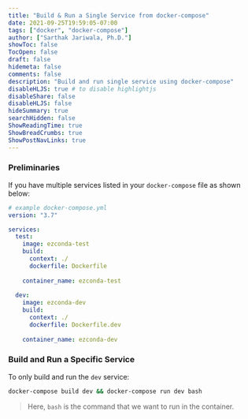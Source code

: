 ```yaml
---
title: "Build & Run a Single Service from docker-compose"
date: 2021-09-25T19:59:05-07:00
tags: ["docker", "docker-compose"]
author: ["Sarthak Jariwala, Ph.D."]
showToc: false
TocOpen: false
draft: false
hidemeta: false
comments: false
description: "Build and run single service using docker-compose"
disableHLJS: true # to disable highlightjs
disableShare: false
disableHLJS: false
hideSummary: true
searchHidden: false
ShowReadingTime: true
ShowBreadCrumbs: true
ShowPostNavLinks: true
---
```


### Preliminaries

If you have multiple services listed in your `docker-compose` file as shown below:
```YAML
# example docker-compose.yml
version: "3.7"

services:
  test:
    image: ezconda-test
    build:
      context: ./
      dockerfile: Dockerfile
    
    container_name: ezconda-test
  
  dev:
    image: ezconda-dev
    build:
      context: ./
      dockerfile: Dockerfile.dev
    
    container_name: ezconda-dev
```

### Build and Run a Specific Service

To only build and run the `dev` service:

```bash
docker-compose build dev && docker-compose run dev bash
```
> Here, `bash` is the command that we want to run in the container.